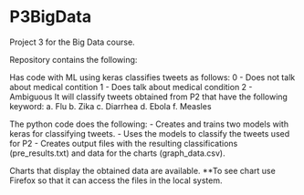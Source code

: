 # P3BigData


Project 3 for the Big Data course.

Repository contains the following:

Has code with ML using keras classifies tweets as follows:
    0 - Does not talk about medical contition
    1 - Does talk about medical condition
    2 - Ambiguous
It will classify tweets obtained from P2 that have the following keyword:
    a. Flu
    b. Zika
    c. Diarrhea
    d. Ebola
    f. Measles

The python code does the following:
    - Creates and trains two models with keras for classifying tweets.
    - Uses the models to classify the tweets used for P2
    - Creates output files with the resulting classifications (pre_results.txt) and data for the charts (graph_data.csv).
    
Charts that display the obtained data are available.
**To see chart use Firefox so that it can access the files in the local system.
